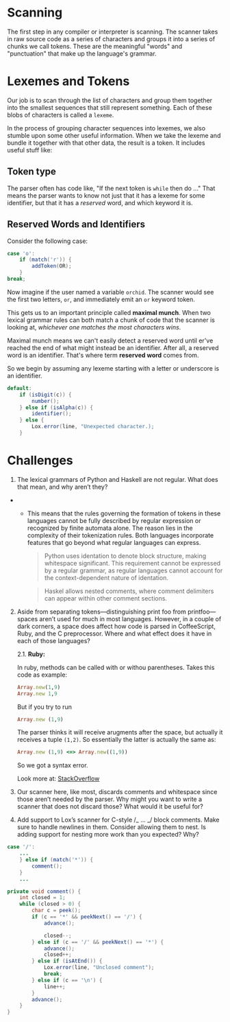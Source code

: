 # Scanning

The first step in any compiler or interpreter is scanning. The scanner takes in raw source code as a series of characters and groups it into a series of chunks we call tokens. These are the meaningful "words" and "punctuation" that make up the language's grammar.

# Lexemes and Tokens

Our job is to scan through the list of characters and group them together into the smallest sequences that still represent something. Each of these blobs of characters is called a `lexeme`.

In the process of grouping character sequences into lexemes, we also stumble upon some other useful information. When we take the lexeme and bundle it together with that other data, the result is a token. It includes useful stuff like:

## Token type

The parser often has code like, "If the next token is `while` then do ..." That means the parser wants to know not just that it has a lexeme for some identifier, but that it has a _reserved_ word, and which keyword it is.

## Reserved Words and Identifiers

Consider the following case:

```java
case 'o':
	if (match('r')) {
		addToken(OR);
	}
break;
```

Now imagine if the user named a variable `orchid`. The scanner would see the first two letters, `or`, and immediately emit an `or` keyword token.

This gets us to an important principle called **maximal munch**. When two lexical grammar rules can both match a chunk of code that the scanner is looking at, _whichever one matches the most characters wins_.

Maximal munch means we can't easily detect a reserved word until er've reached the end of what might instead be an identifier. After all, a reserved word is an identifier. That's where term **reserved word** comes from.

So we begin by assuming any lexeme starting with a letter or underscore is an identifier.

```java
default:
	if (isDigit(c)) {
		number();
	} else if (isAlpha(c)) {
		identifier();
	} else {
		Lox.error(line, "Unexpected character.);
	}
```

# Challenges

1. The lexical grammars of Python and Haskell are not regular. What does that mean, and why aren’t they?

- - This means that the rules governing the formation of tokens in these languages cannot be fully described by regular expression or recognized by finite automata alone. The reason lies in the complexity of their tokenization rules. Both languages incorporate features that go beyond what regular languages can express.
    <br />

    > Python uses identation to denote block structure, making whitespace significant. This requirement cannot be expressed by a regular grammar, as regular languages cannot account for the context-dependent nature of identation.

    > Haskel allows nested comments, where comment delimiters can appear within other comment sections.

2. Aside from separating tokens—distinguishing print foo from printfoo—spaces aren’t used for much in most languages. However, in a couple of dark corners, a space does affect how code is parsed in CoffeeScript, Ruby, and the C preprocessor. Where and what effect does it have in each of those languages?
   <br />

   2.1. **Ruby:**

   In ruby, methods can be called with or withou parentheses. Takes this code as example:

   ```rb
   Array.new(1,9)
   Array.new 1,9
   ```

   But if you try to run

   ```rb
   Array.new (1,9)
   ```

   The parser thinks it will receive arugments after the space, but actually it receives a tuple `(1,2)`. So essentially the latter is actually the same as:

   ```rb
   Array.new (1,9) <=> Array.new((1,9))
   ```

   So we got a syntax error.

   Look more at: [StackOverflow](https://stackoverflow.com/questions/26480823/why-does-white-space-affect-ruby-function-calls)

3. Our scanner here, like most, discards comments and whitespace since those aren’t needed by the parser. Why might you want to write a scanner that does not discard those? What would it be useful for?

4. Add support to Lox’s scanner for C-style /_ ... _/ block comments. Make sure to handle newlines in them. Consider allowing them to nest. Is adding support for nesting more work than you expected? Why?

```java
case '/':
    ...
    } else if (match('*')) {
        comment();
    }
    ...
```

```java
private void comment() {
    int closed = 1;
    while (closed > 0) {
        char c = peek();
		if (c == '*' && peekNext() == '/') {
			advance();

			closed--;
		} else if (c == '/' && peekNext() == '*') {
			advance();
			closed++;
		} else if (isAtEnd()) {
			Lox.error(line, "Unclosed comment");
			break;
		} else if (c == '\n') {
			line++;
		}
		advance();
	}
}
```
